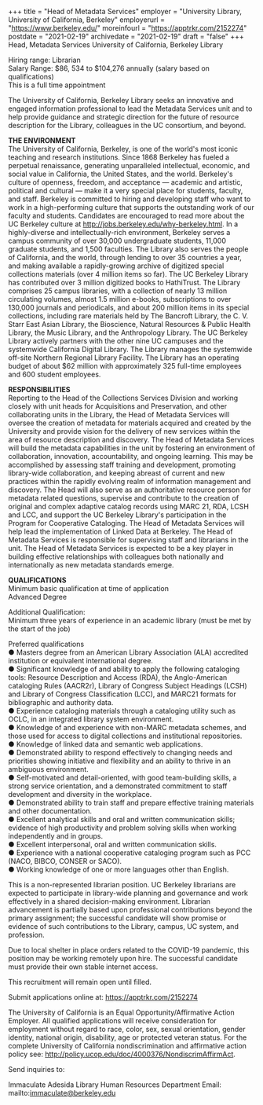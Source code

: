 +++
title = "Head of Metadata Services"
employer = "University Library, University of California, Berkeley"
employerurl = "https://www.berkeley.edu/"
moreinfourl = "https://apptrkr.com/2152274"
postdate = "2021-02-19"
archivedate = "2021-02-19"
draft = "false"
+++
Head, Metadata Services
University of California, Berkeley Library

Hiring range: Librarian  
Salary Range: $86, 534 to $104,276 annually (salary based on qualifications)  
This is a full time appointment

The University of California, Berkeley Library seeks an innovative and engaged information professional to lead the Metadata Services unit and to help provide guidance and strategic direction for the future of resource description for the Library, colleagues in the UC consortium, and beyond.

**THE ENVIRONMENT**  
The University of California, Berkeley, is one of the world's most iconic teaching and research institutions. Since 1868 Berkeley has fueled a perpetual renaissance, generating unparalleled intellectual, economic, and social value in California, the United States, and the world. Berkeley's culture of openness, freedom, and acceptance — academic and artistic, political and cultural — make it a very special place for students, faculty, and staff. Berkeley is committed to hiring and developing staff who want to work in a high-performing culture that supports the outstanding work of our faculty and students. Candidates are encouraged to read more about the UC Berkeley culture at http://jobs.berkeley.edu/why-berkeley.html.
In a highly-diverse and intellectually-rich environment, Berkeley serves a campus community of over 30,000 undergraduate students, 11,000 graduate students, and 1,500 faculties. The Library also serves the people of California, and the world, through lending to over 35 countries a year, and making available a rapidly-growing archive of digitized special collections materials (over 4 million items so far). The UC Berkeley Library has contributed over 3 million digitized books to HathiTrust.
The Library comprises 25 campus libraries, with a collection of nearly 13 million circulating volumes, almost 1.5 million e-books, subscriptions to over 130,000 journals and periodicals, and about 200 million items in its special collections, including rare materials held by The Bancroft Library, the C. V. Starr East Asian Library, the Bioscience, Natural Resources & Public Health Library, the Music Library, and the Anthropology Library. The UC Berkeley Library actively partners with the other nine UC campuses and the systemwide California Digital Library. The Library manages the systemwide off-site Northern Regional Library Facility. The Library has an operating budget of about $62 million with approximately 325 full-time employees and 600 student employees.

**RESPONSIBILITIES**  
Reporting to the Head of the Collections Services Division and working closely with unit heads for Acquisitions and Preservation, and other collaborating units in the Library, the Head of Metadata Services will oversee the creation of metadata for materials acquired and created by the University and provide vision for the delivery of new services within the area of resource description and discovery.
The Head of Metadata Services will build the metadata capabilities in the unit by fostering an environment of collaboration, innovation, accountability, and ongoing learning. This may be accomplished by assessing staff training and development, promoting library-wide collaboration, and keeping abreast of current and new practices within the rapidly evolving realm of information management and discovery. The Head will also serve as an authoritative resource person for metadata related questions, supervise and contribute to the creation of original and complex adaptive catalog records using MARC 21, RDA, LCSH and LCC, and support the UC Berkeley Library's participation in the Program for Cooperative Cataloging. The Head of Metadata Services will help lead the implementation of Linked Data at Berkeley.
The Head of Metadata Services is responsible for supervising staff and librarians in the unit.
The Head of Metadata Services is expected to be a key player in building effective relationships with colleagues both nationally and internationally as new metadata standards emerge.

**QUALIFICATIONS**  
Minimum basic qualification at time of application  
Advanced Degree 

Additional Qualification:  
Minimum three years of experience in an academic library (must be met by the start of the job)

Preferred qualifications   
● Masters degree from an American Library Association (ALA) accredited institution or equivalent international degree.    
● Significant knowledge of and ability to apply the following cataloging tools: Resource Description and Access (RDA), the Anglo-American cataloging Rules (AACR2r), Library of Congress Subject Headings (LCSH) and Library of Congress Classification (LCC), and MARC21 formats for bibliographic and authority data.  
● Experience cataloging materials through a cataloging utility such as OCLC, in an integrated library system environment.  
● Knowledge of and experience with non-MARC metadata schemes, and those used for access to digital collections and institutional repositories.  
● Knowledge of linked data and semantic web applications.   
● Demonstrated ability to respond effectively to changing needs and priorities showing initiative and flexibility and an ability to thrive in an ambiguous environment.  
● Self-motivated and detail-oriented, with good team-building skills, a strong service orientation, and a demonstrated commitment to staff development and diversity in the workplace.  
● Demonstrated ability to train staff and prepare effective training materials and other documentation.   
● Excellent analytical skills and oral and written communication skills; evidence of high productivity and problem solving skills when working independently and in groups.  
● Excellent interpersonal, oral and written communication skills.     
● Experience with a national cooperative cataloging program such as PCC (NACO, BIBCO, CONSER or SACO).   
● Working knowledge of one or more languages other than English.   

This is a non-represented librarian position. UC Berkeley librarians are expected to participate in library-wide planning and governance and work effectively in a shared decision-making environment. Librarian advancement is partially based upon professional contributions beyond the primary assignment; the successful candidate will show promise or evidence of such contributions to the Library, campus, UC system, and profession.

Due to local shelter in place orders related to the COVID-19 pandemic, this position may be working remotely upon hire. The successful candidate must provide their own stable internet access.

This recruitment will remain open until filled.

Submit applications online at: https://apptrkr.com/2152274

The University of California is an Equal Opportunity/Affirmative Action Employer. All qualified applications will receive consideration for employment without regard to race, color, sex, sexual orientation, gender identity, national origin, disability, age or protected veteran status.
For the complete University of California nondiscrimination and affirmative action policy see:
http://policy.ucop.edu/doc/4000376/NondiscrimAffirmAct.

Send inquiries to:

Immaculate Adesida
Library Human Resources Department
Email: mailto:immaculate@berkeley.edu
